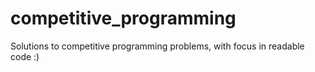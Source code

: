competitive_programming
=======================

Solutions to competitive programming problems, with focus in readable code :)
